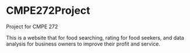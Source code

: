 # CMPE272Project

Project for CMPE 272



This is a website that for food searching, rating for food seekers, and data analysis for business owners to improve their profit and service.
